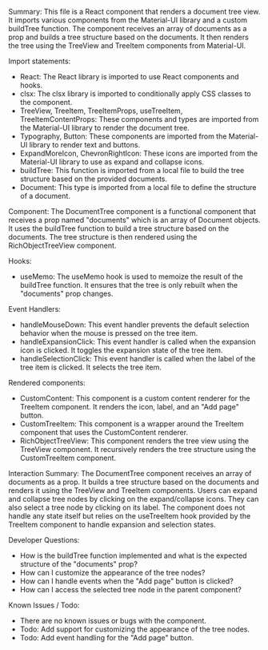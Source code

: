 Summary:
This file is a React component that renders a document tree view. It imports various components from the Material-UI library and a custom buildTree function. The component receives an array of documents as a prop and builds a tree structure based on the documents. It then renders the tree using the TreeView and TreeItem components from Material-UI.

Import statements:
- React: The React library is imported to use React components and hooks.
- clsx: The clsx library is imported to conditionally apply CSS classes to the component.
- TreeView, TreeItem, TreeItemProps, useTreeItem, TreeItemContentProps: These components and types are imported from the Material-UI library to render the document tree.
- Typography, Button: These components are imported from the Material-UI library to render text and buttons.
- ExpandMoreIcon, ChevronRightIcon: These icons are imported from the Material-UI library to use as expand and collapse icons.
- buildTree: This function is imported from a local file to build the tree structure based on the provided documents.
- Document: This type is imported from a local file to define the structure of a document.

Component:
The DocumentTree component is a functional component that receives a prop named "documents" which is an array of Document objects. It uses the buildTree function to build a tree structure based on the documents. The tree structure is then rendered using the RichObjectTreeView component.

Hooks:
- useMemo: The useMemo hook is used to memoize the result of the buildTree function. It ensures that the tree is only rebuilt when the "documents" prop changes.

Event Handlers:
- handleMouseDown: This event handler prevents the default selection behavior when the mouse is pressed on the tree item.
- handleExpansionClick: This event handler is called when the expansion icon is clicked. It toggles the expansion state of the tree item.
- handleSelectionClick: This event handler is called when the label of the tree item is clicked. It selects the tree item.

Rendered components:
- CustomContent: This component is a custom content renderer for the TreeItem component. It renders the icon, label, and an "Add page" button.
- CustomTreeItem: This component is a wrapper around the TreeItem component that uses the CustomContent renderer.
- RichObjectTreeView: This component renders the tree view using the TreeView component. It recursively renders the tree structure using the CustomTreeItem component.

Interaction Summary:
The DocumentTree component receives an array of documents as a prop. It builds a tree structure based on the documents and renders it using the TreeView and TreeItem components. Users can expand and collapse tree nodes by clicking on the expand/collapse icons. They can also select a tree node by clicking on its label. The component does not handle any state itself but relies on the useTreeItem hook provided by the TreeItem component to handle expansion and selection states.

Developer Questions:
- How is the buildTree function implemented and what is the expected structure of the "documents" prop?
- How can I customize the appearance of the tree nodes?
- How can I handle events when the "Add page" button is clicked?
- How can I access the selected tree node in the parent component?

Known Issues / Todo:
- There are no known issues or bugs with the component.
- Todo: Add support for customizing the appearance of the tree nodes.
- Todo: Add event handling for the "Add page" button.